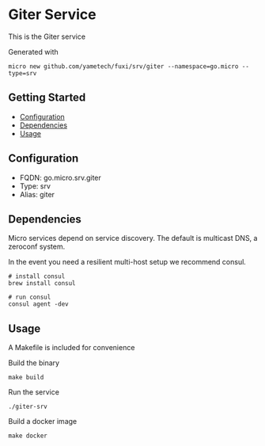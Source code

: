 # Giter Service

This is the Giter service

Generated with

```
micro new github.com/yametech/fuxi/srv/giter --namespace=go.micro --type=srv
```

## Getting Started

- [Configuration](#configuration)
- [Dependencies](#dependencies)
- [Usage](#usage)

## Configuration

- FQDN: go.micro.srv.giter
- Type: srv
- Alias: giter

## Dependencies

Micro services depend on service discovery. The default is multicast DNS, a zeroconf system.

In the event you need a resilient multi-host setup we recommend consul.

```
# install consul
brew install consul

# run consul
consul agent -dev
```

## Usage

A Makefile is included for convenience

Build the binary

```
make build
```

Run the service
```
./giter-srv
```

Build a docker image
```
make docker
```
